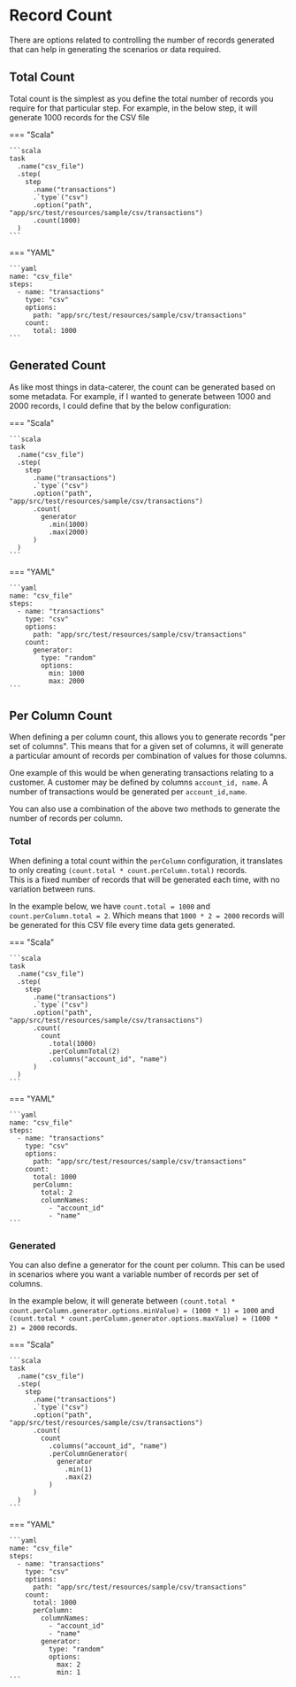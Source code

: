# Record Count

There are options related to controlling the number of records generated that can help in generating the scenarios or data required.

## Total Count

Total count is the simplest as you define the total number of records you require for that particular step.
For example, in the below step, it will generate 1000 records for the CSV file  

=== "Scala"

    ```scala
    task
      .name("csv_file")
      .step(
        step
          .name("transactions")
          .`type`("csv")
          .option("path", "app/src/test/resources/sample/csv/transactions")
          .count(1000)
      )
    ```

=== "YAML"

    ```yaml
    name: "csv_file"
    steps:
      - name: "transactions"
        type: "csv"
        options:
          path: "app/src/test/resources/sample/csv/transactions"
        count:
          total: 1000
    ```

## Generated Count

As like most things in data-caterer, the count can be generated based on some metadata.
For example, if I wanted to generate between 1000 and 2000 records, I could define that by the below configuration:

=== "Scala"

    ```scala
    task
      .name("csv_file")
      .step(
        step
          .name("transactions")
          .`type`("csv")
          .option("path", "app/src/test/resources/sample/csv/transactions")
          .count(
            generator
              .min(1000)
              .max(2000)
          )
      )
    ```

=== "YAML"

    ```yaml
    name: "csv_file"
    steps:
      - name: "transactions"
        type: "csv"
        options:
          path: "app/src/test/resources/sample/csv/transactions"
        count:
          generator:
            type: "random"
            options:
              min: 1000
              max: 2000
    ```

## Per Column Count

When defining a per column count, this allows you to generate records "per set of columns".
This means that for a given set of columns, it will generate a particular amount of records per combination of values for those columns.  

One example of this would be when generating transactions relating to a customer. A customer may be defined by columns `account_id, name`.
A number of transactions would be generated per `account_id,name`.  

You can also use a combination of the above two methods to generate the number of records per column.

### Total

When defining a total count within the `perColumn` configuration, it translates to only creating `(count.total * count.perColumn.total)` records.  
This is a fixed number of records that will be generated each time, with no variation between runs.

In the example below, we have `count.total = 1000` and `count.perColumn.total = 2`. Which means that `1000 * 2 = 2000` records will be generated
for this CSV file every time data gets generated.

=== "Scala"

    ```scala
    task
      .name("csv_file")
      .step(
        step
          .name("transactions")
          .`type`("csv")
          .option("path", "app/src/test/resources/sample/csv/transactions")
          .count(
            count
              .total(1000)
              .perColumnTotal(2)
              .columns("account_id", "name")
          )
      )
    ```

=== "YAML"

    ```yaml
    name: "csv_file"
    steps:
      - name: "transactions"
        type: "csv"
        options:
          path: "app/src/test/resources/sample/csv/transactions"
        count:
          total: 1000
          perColumn:
            total: 2
            columnNames:
              - "account_id"
              - "name"
    ```

### Generated

You can also define a generator for the count per column. This can be used in scenarios where you want a variable number of records
per set of columns.

In the example below, it will generate between `(count.total * count.perColumn.generator.options.minValue) = (1000 * 1) = 1000` and
`(count.total * count.perColumn.generator.options.maxValue) = (1000 * 2) = 2000` records.


=== "Scala"

    ```scala
    task
      .name("csv_file")
      .step(
        step
          .name("transactions")
          .`type`("csv")
          .option("path", "app/src/test/resources/sample/csv/transactions")
          .count(
            count
              .columns("account_id", "name")
              .perColumnGenerator(
                generator
                  .min(1)
                  .max(2)
              )
          )
      )
    ```

=== "YAML"

    ```yaml
    name: "csv_file"
    steps:
      - name: "transactions"
        type: "csv"
        options:
          path: "app/src/test/resources/sample/csv/transactions"
        count:
          total: 1000
          perColumn:
            columnNames:
              - "account_id"
              - "name"
            generator:
              type: "random"
              options:
                max: 2
                min: 1
    ```
